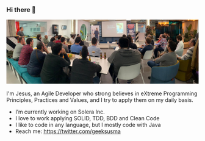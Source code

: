 ### Hi there 👋

<!--
**geeksusma/geeksusma** is a ✨ _special_ ✨ repository because its `README.md` (this file) appears on your GitHub profile.

Here are some ideas to get you started:

- 🔭 I’m currently working on ...
- 🌱 I’m currently learning ...
- 👯 I’m looking to collaborate on ...
- 🤔 I’m looking for help with ...
- 💬 Ask me about ...
- 📫 How to reach me: ...
- 😄 Pronouns: ...
- ⚡ Fun fact: ...
-->

![Alt text](images/tdd_speech.jpeg?raw=true "TDD")

I'm Jesus, an Agile Developer who strong believes in eXtreme Programming Principles, Practices and Values, and I try to apply them on my daily basis.


- I’m currently working on Solera Inc.
- I love to work applying SOLID, TDD, BDD and Clean Code
- I like to code in any language, but I mostly code with Java
- Reach me: https://twitter.com/geeksusma